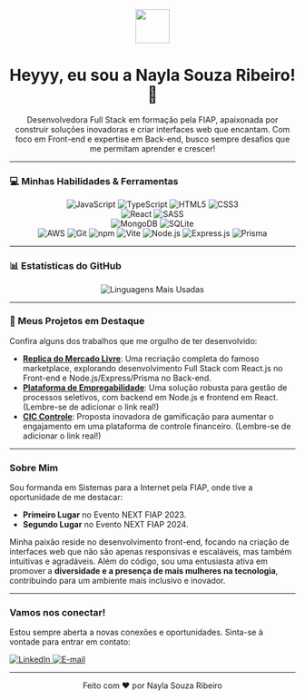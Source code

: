 <div align="center">
  <img src="https://media.giphy.com/media/hvGCXU69W7E22nBv3r/giphy.gif" width="60" />
  <h1>Heyyy, eu sou a Nayla Souza Ribeiro! 👋</h1>
  <p>Desenvolvedora Full Stack em formação pela FIAP, apaixonada por construir soluções inovadoras e criar interfaces web que encantam. Com foco em Front-end e expertise em Back-end, busco sempre desafios que me permitam aprender e crescer!</p>
</div>

---

### 💻 Minhas Habilidades & Ferramentas

<p align="center">
  <img src="https://img.shields.io/badge/JavaScript-F7DF1E?style=for-the-badge&logo=javascript&logoColor=black" alt="JavaScript">
  <img src="https://img.shields.io/badge/TypeScript-3178C6?style=for-the-badge&logo=typescript&logoColor=white" alt="TypeScript">
  <img src="https://img.shields.io/badge/HTML5-E34F26?style=for-the-badge&logo=html5&logoColor=white" alt="HTML5">
  <img src="https://img.shields.io/badge/CSS3-1572B6?style=for-the-badge&logo=css3&logoColor=white" alt="CSS3">
  <br>
  <img src="https://img.shields.io/badge/React-61DAFB?style=for-the-badge&logo=react&logoColor=black" alt="React">
  <img src="https://img.shields.io/badge/SASS-CC6699?style=for-the-badge&logo=sass&logoColor=white" alt="SASS">
  <br>
  <img src="https://img.shields.io/badge/MongoDB-47A248?style=for-the-badge&logo=mongodb&logoColor=white" alt="MongoDB">
  <img src="https://img.shields.io/badge/SQLite-07405E?style=for-the-badge&logo=sqlite&logoColor=white" alt="SQLite"> <br>
  <img src="https://img.shields.io/badge/AWS-232F3E?style=for-the-badge&logo=amazon-aws&logoColor=white" alt="AWS">
  <img src="https://img.shields.io/badge/Git-F05032?style=for-the-badge&logo=git&logoColor=white" alt="Git">
  <img src="https://img.shields.io/badge/npm-CB3837?style=for-the-badge&logo=npm&logoColor=white" alt="npm"> <img src="https://img.shields.io/badge/Vite-646CFF?style=for-the-badge&logo=vite&logoColor=white" alt="Vite"> <img src="https://img.shields.io/badge/Node.js-339933?style=for-the-badge&logo=node.js&logoColor=white" alt="Node.js"> <img src="https://img.shields.io/badge/Express.js-000000?style=for-the-badge&logo=express&logoColor=white" alt="Express.js"> <img src="https://img.shields.io/badge/Prisma-2D3748?style=for-the-badge&logo=prisma&logoColor=white" alt="Prisma"> </p>

---

### 📊 Estatísticas do GitHub

<div align="center">
  <img src="https://github-readme-stats.vercel.app/api/top-langs/?username=naylasouza&layout=compact&theme=radical" alt="Linguagens Mais Usadas">
  </div>

---

### 🌟 Meus Projetos em Destaque

Confira alguns dos trabalhos que me orgulho de ter desenvolvido:

- **[Replica do Mercado Livre](https://github.com/naylasouza/mercado-livre-replica)**: Uma recriação completa do famoso marketplace, explorando desenvolvimento Full Stack com React.js no Front-end e Node.js/Express/Prisma no Back-end.
- **<a href="#" target="_blank">Plataforma de Empregabilidade</a>**: Uma solução robusta para gestão de processos seletivos, com backend em Node.js e frontend em React. (Lembre-se de adicionar o link real!)
- **<a href="#" target="_blank">CIC Controle</a>**: Proposta inovadora de gamificação para aumentar o engajamento em uma plataforma de controle financeiro. (Lembre-se de adicionar o link real!)

---

### Sobre Mim

Sou formanda em Sistemas para a Internet pela FIAP, onde tive a oportunidade de me destacar:
-  **Primeiro Lugar** no Evento NEXT FIAP 2023.
-  **Segundo Lugar** no Evento NEXT FIAP 2024.

Minha paixão reside no desenvolvimento front-end, focando na criação de interfaces web que não são apenas responsivas e escaláveis, mas também intuitivas e agradáveis. Além do código, sou uma entusiasta ativa em promover a **diversidade e a presença de mais mulheres na tecnologia**, contribuindo para um ambiente mais inclusivo e inovador.

---

### Vamos nos conectar!

Estou sempre aberta a novas conexões e oportunidades. Sinta-se à vontade para entrar em contato:

<div>
  <a href="https://www.linkedin.com/in/naylasouzaribeiro/" target="_blank">
    <img src="https://img.shields.io/badge/LinkedIn-0077B5?style=for-the-badge&logo=linkedin&logoColor=white" alt="LinkedIn">
  </a>
  <a href="mailto:naylasouzariibeiro@gmail.com" target="_blank">
    <img src="https://img.shields.io/badge/Email-EA4335?style=for-the-badge&logo=gmail&logoColor=white" alt="E-mail">
  </a>
</div>

---

<p align="center">
  Feito com ❤️ por Nayla Souza Ribeiro
</p>
